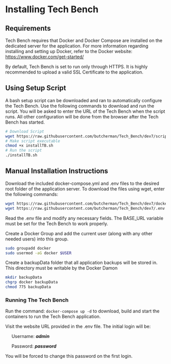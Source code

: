 # Installing Tech Bench

## Requirements

Tech Bench requires that Docker and Docker Compose are installed on the dedicated
server for the application.  For more information regarding installing and setting
up Docker, refer to the Docker website:  <https://www.docker.com/get-started/>

By default, Tech Bench is set to run only through HTTPS.  It is highly recommended
to upload a valid SSL Certificate to the application.

## Using Setup Script

A bash setup script can be downloaded and ran to automatically configure the Tech
Bench.  Use the following commands to download and run the script.  You will be
asked to enter the URL of the Tech Bench when the script runs.  All other configuration
will be done from the browser after the Tech Bench has started.

```bash
# Download Script
wget https://raw.githubusercontent.com/butcherman/Tech_Bench/dev7/scripts/installTB.sh
# Make script executable
chmod +x installTB.sh
# Run the script
./installTB.sh
```

## Manual Installation Instructions

Download the included docker-compose.yml and .env files to the desired root folder
of the application server.  To download the files using wget, enter the following
commands:

```bash
wget https://raw.githubusercontent.com/butcherman/Tech_Bench/dev7/docker-compose.yml
wget https://raw.githubusercontent.com/butcherman/Tech_Bench/dev7/.env
```

Read the .env file and modify any necessary fields.  The BASE_URL variable must
be set for the Tech Bench to work properly.

Create a Docker Group and add the current user (along with any other needed users)
into this group.

```bash
sudo groupadd docker
sudo usermod -aG docker $USER
```

Create a backupData folder that all application backups will be stored in.  This
directory must be writable by the Docker Damon

```bash
mkdir backupData
chgrp docker backupData
chmod 775 backupData
```

### Running The Tech Bench

Run the command: ` docker-compose up -d ` to download, build and start the containers
to run the Tech Bench application.

Visit the website URL provided in the .env file.  The initial login will be:

&nbsp;&nbsp;&nbsp;&nbsp;&nbsp;Username: ***admin***

&nbsp;&nbsp;&nbsp;&nbsp;&nbsp;Password: ***password***

You will be forced to change this password on the first login.
